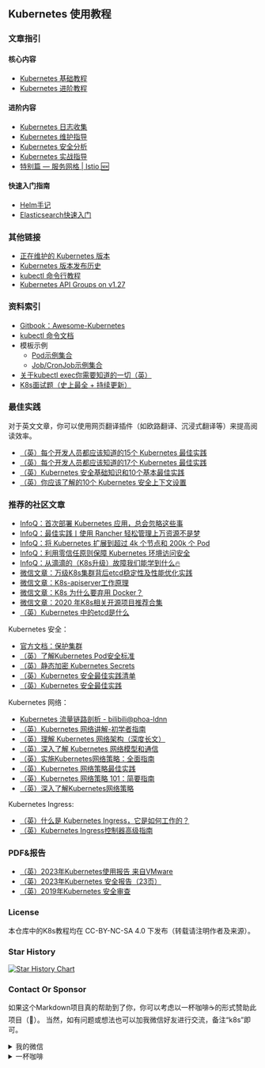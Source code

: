 ## Kubernetes 使用教程

### 文章指引

#### 核心内容

- [Kubernetes 基础教程](doc_tutorial.md)
- [Kubernetes 进阶教程](doc_tutorial_senior.md)

#### 进阶内容

- [Kubernetes 日志收集](doc_log_collection.md)
- [Kubernetes 维护指导](doc_maintaintion.md)
- [Kubernetes 安全分析](doc_security.md)
- [Kubernetes 实战指导](doc_k8s_actions_guide.md)
- [特别篇 — 服务网格 | Istio 🆕](./doc_k8s_actions_guide.md#8-服务网格)

#### 快速入门指南

- [Helm手记](doc_helm.md)
- [Elasticsearch快速入门](doc_es_quickstart.md)

### 其他链接

- [正在维护的 Kubernetes 版本](https://kubernetes.io/releases/)
- [Kubernetes 版本发布历史](https://github.com/kubernetes/kubernetes/blob/master/CHANGELOG)
- [kubectl 命令行教程](https://kubernetes.io/docs/reference/kubectl/cheatsheet/#zsh)
- [Kubernetes API Groups on v1.27](https://kubernetes.io/docs/reference/generated/kubernetes-api/v1.27/#api-groups)

### 资料索引

- [Gitbook：Awesome-Kubernetes](https://ramitsurana.gitbook.io/awesome-kubernetes/docs)
- [kubectl 命令文档](https://kubernetes.io/docs/reference/generated/kubectl/kubectl-commands)
- 模板示例
    - [Pod示例集合](example_pod)
    - [Job/CronJob示例集合](example_job)
- [关于kubectl exec你需要知道的一切（英）](https://humalect.com/blog/kubectl-exec)
- [K8s面试题（史上最全 + 持续更新）](https://www.cnblogs.com/crazymakercircle/p/17052058.html)

### 最佳实践

对于英文文章，你可以使用网页翻译插件（如欧路翻译、沉浸式翻译等）来提高阅读效率。

- [（英）每个开发人员都应该知道的15个 Kubernetes 最佳实践](https://collabnix.com/15-kubernetes-best-practices-every-developer-should-know/)
- [（英）每个开发人员都应该知道的17个 Kubernetes 最佳实践](https://spacelift.io/blog/kubernetes-best-practices#3-use-autoscaling)
- [（英）Kubernetes 安全基础知识和10个基本最佳实践](https://www.aquasec.com/cloud-native-academy/kubernetes-in-production/kubernetes-security-best-practices-10-steps-to-securing-k8s/)
- [（英）你应该了解的10个 Kubernetes 安全上下文设置](https://snyk.io/blog/10-kubernetes-security-context-settings-you-should-understand/)

### 推荐的社区文章

- [InfoQ：首次部署 Kubernetes 应用，总会忽略这些事](https://www.infoq.cn/article/evv4tdg06s5y7yHV0tky)
- [InfoQ：最佳实践丨使用 Rancher 轻松管理上万资源不是梦](https://www.infoq.cn/article/alauo5jmqwyoyj7ds0le)
- [InfoQ：将 Kubernetes 扩展到超过 4k 个节点和 200k 个 Pod](https://www.infoq.cn/article/gJRYgXV0Mqj2DUugA6GU)
- [InfoQ：利用零信任原则保障 Kubernetes 环境访问安全](https://www.infoq.cn/article/ZjHZmjMXuUwSDubtjEa0)
- [InfoQ：从滴滴的（K8s升级）故障我们能学到什么🔥](https://www.infoq.cn/article/lGzz3DULicICzvOIbPXh)
- [微信文章：万级K8s集群背后etcd稳定性及性能优化实践](https://mp.weixin.qq.com/s?__biz=MzI5ODQ2MzI3NQ%3D%3D&chksm=eca427d0dbd3aec636ef425c8f36c93d2de0666144f604723d89ac5f6b19e3e33393267f0163&idx=2&mid=2247491220&scene=27&sn=1c818ace53ed059f9cd28fac65fdecb9)
- [微信文章：K8s-apiserver工作原理](https://mp.weixin.qq.com/s?__biz=MzI5ODQ2MzI3NQ%3D%3D&chksm=eca4246ddbd3ad7babd20232aa4dd063dfe9854a508ee9749d890bb01e4a89e9ec4e1335ca28&idx=2&mid=2247490857&scene=27&sn=ecbd558968f98f548338179bde0f649e)
- [微信文章：K8s 为什么要弃用 Docker？](https://mp.weixin.qq.com/s?__biz=MzI5ODQ2MzI3NQ%3D%3D&chksm=eca79d7adbd0146c0c286273b6da96293bb2faf22d65a798e3c777a5423501a80991517aa722&idx=1&mid=2247509054&scene=27&sn=14886df58080dbb277b3605cac041d82)
- [微信文章：2020 年K8s相关开源项目推荐合集](https://mp.weixin.qq.com/s?__biz=MzI5ODQ2MzI3NQ%3D%3D&chksm=eca7c8b2dbd041a4846fa8485ee8efd49087acf4abc6e4a4714c8075c68dbebdda8ce23aeb69&idx=1&mid=2247496182&scene=27&sn=488fb00e948d38a6c28f93ec097ab479)
- [（英）Kubernetes 中的etcd是什么](https://www.armosec.io/glossary/etcd-kubernetes/)

Kubernetes 安全：

- [官方文档：保护集群](https://kubernetes.io/zh-cn/docs/tasks/administer-cluster/securing-a-cluster/)
- [（英）了解Kubernetes Pod安全标准](https://snyk.io/blog/understanding-kubernetes-pod-security-standards/)
- [（英）静态加密 Kubernetes Secrets](https://4sysops.com/archives/encrypt-kubernetes-secrets-at-rest/)
- [（英）Kubernetes 安全最佳实践清单](https://ksoc.com/blog/kubernetes-security-ultimate-checklist)
- [（英）Kubernetes 安全最佳实践](https://www.mend.io/blog/kubernetes-security/#Kubernetes_security_context)

Kubernetes 网络：

- [Kubernetes 流量链路剖析 - bilibili@phoa-ldnn](https://www.bilibili.com/video/BV1fv411F7Yv)
- [（英）Kubernetes 网络讲解-初学者指南](https://spacelift.io/blog/kubernetes-networking)
- [（英）理解 Kubernetes 网络架构（深度长文）](https://cloudnativenow.com/topics/cloudnativenetworking/understanding-kubernetes-networking-architecture/)
- [（英）深入了解 Kubernetes 网络模型和通信](https://addozhang.medium.com/deep-dive-into-kubernetes-network-model-and-communication-57a2bffc852e)
- [（英）实施Kubernetes网络策略：全面指南](https://blog.kubesimplify.com/implementing-kubernetes-network-policies-a-comprehensive-guide)
- [（英）Kubernetes 网络策略最佳实践](https://snyk.io/blog/kubernetes-network-policy-best-practices/)
- [（英）Kubernetes 网络策略 101：简要指南](https://www.armosec.io/blog/kubernetes-network-policies-best-practices/)
- [（英）深入了解Kubernetes网络策略](https://www.uffizzi.com/kubernetes-multi-tenancy/kubernetes-network-policies)

Kubernetes Ingress:

- [（英）什么是 Kubernetes Ingress，它是如何工作的？](https://heffenvox.com/what-is-kubernetes-ingress-and-how-it-works/)
- [（英）Kubernetes Ingress控制器高级指南](https://loft.sh/blog/advanced-guide-to-kubernetes-ingress-controllers/)

### PDF&报告

- [（英）2023年Kubernetes使用报告 来自VMware](https://www.vmware.com/content/dam/digitalmarketing/vmware/en/pdf/docs/vmware-ebook-state-of-kubernetes.pdf)
- [（英）2023年Kubernetes 安全报告（23页）](https://www.redhat.com/en/resources/state-kubernetes-security-report-2023)
- [（英）2019年Kubernetes 安全审查](https://github.com/trailofbits/audit-kubernetes/blob/master/reports/Kubernetes%20Security%20Review.pdf)

### License

本仓库中的K8s教程均在 CC-BY-NC-SA 4.0 下发布（转载请注明作者及来源）。

### Star History

[![Star History Chart](https://api.star-history.com/svg?repos=chaseSpace/k8s-tutorial-cn&type=Date)](https://star-history.com/#chaseSpace/k8s-tutorial-cn&Date)

### Contact Or Sponsor

如果这个Markdown项目真的帮助到了你，你可以考虑以一杯咖啡☕️的形式赞助此项目（🩷）。
当然，如有问题或想法也可以加我微信好友进行交流，备注“k8s”即可。

<details> <summary>我的微信</summary>
<img src="./img/wx-qrcode.jpg" width="320" height="330"  alt="微信二维码"/>
</details>

<details> <summary>一杯咖啡</summary>
<img src="./img/wx-pay-qrcode.jpg" width="320" height="330"  alt="微信二维码"/>
</details>

